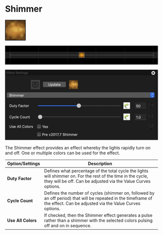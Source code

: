 # Shimmer

![Icon](<../../.gitbook/assets/image (591).png>)

![Sequencer Grid](<../../.gitbook/assets/image (452) (1).png>)

![](<../../.gitbook/assets/image (97) (1).png>)

The Shimmer effect provides an effect whereby the lights rapidly turn on and off. One or multiple colors can be used for the effect.

| Option/Settings    | Description                                                                                                                                                                    |
| ------------------ | ------------------------------------------------------------------------------------------------------------------------------------------------------------------------------ |
| **Duty Factor**    | Defines what percentage of the total cycle the lights will shimmer on. For the rest of the time in the cycle, they will be off.  Can be adjusted via the Value Curves options. |
| **Cycle Count**    | Defines the number of cycles (shimmer on, followed by an off period) that will be repeated in the timeframe of the effect.  Can be adjusted via the Value Curves options.      |
| **Use All Colors** | If checked, then the Shimmer effect generates a pulse rather than a shimmer with the selected colors pulsing off and on in sequence.                                           |
